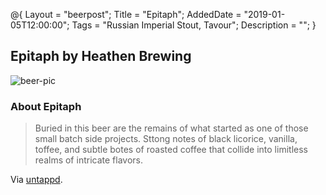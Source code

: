 @{ 
 Layout = "beerpost"; 
 Title = "Epitaph"; 
 AddedDate = "2019-01-05T12:00:00"; 
 Tags = "Russian Imperial Stout, Tavour"; 
 Description = ""; 
 } 
 

## Epitaph by Heathen Brewing

![beer-pic]

### About Epitaph

> Buried in this beer are the remains of what started as one of those small batch side projects. Sttong notes of black licorice, vanilla, toffee, and subtle botes of roasted coffee that collide into limitless realms of intricate flavors.

Via [untappd][untappd-url].

[untappd-url]: <https://untappd.com/b/heathen-brewing-epitaph/2368316>
[beer-pic]: https://jasonpowley.com/assets/img/2019-01-05-epitaph.jpeg "Epitaph by Heathen Brewing"
